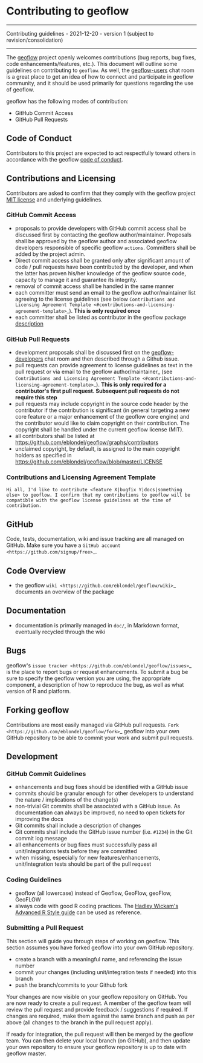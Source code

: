# Contributing to geoflow

---------------
Contributing guidelines - 2021-12-20 - version 1 (subject to revision/consolidation)

---------------

The [geoflow](https://github.com/eblondel/geoflow) project openly welcomes contributions (bug reports, bug fixes, code enhancements/features, etc.).  This document will outline some guidelines on contributing to `geoflow`.  As well, the [geoflow-users](https://gitter.im/geoflow-users/community) chat room is a great place to get an idea of how to connect and participate in geoflow community, and it should be used primarily for questions regarding the use of geoflow.

geoflow has the following modes of contribution:

- GitHub Commit Access
- GitHub Pull Requests

Code of Conduct
---------------

Contributors to this project are expected to act respectfully toward others in accordance with the geoflow [code of conduct](https://github.com/eblondel/geoflow/blob/master/CODE_OF_CONDUCT.md).

Contributions and Licensing
---------------------------

Contributors are asked to confirm that they comply with the geoflow project [MIT license](https://github.com/eblondel/geoflow/blob/master/LICENSE) and underlying guidelines.

### GitHub Commit Access


- proposals to provide developers with GitHub commit access shall be discussed first by contacting the geoflow author/maintainer.  Proposals shall be approved by the geoflow author and associated geoflow developers responsible of specific geoflow `actions`. Committers shall be added by the project admin.
- Direct commit access shall be granted only after significant amount of code / pull requests have been contributed by the developer, and when the latter has proven his/her knowledge of the geoflow source code, capacity to manage it and guarantee its integrity.
- removal of commit access shall be handled in the same manner
- each committer must send an email to the geoflow author/maintainer list agreeing to the license guidelines (see below `Contributions and Licensing Agreement Template <#contributions-and-licensing-agreement-template>`_).  **This is only required once**
- each committer shall be listed as contributor in the geoflow package [description](https://github.com/eblondel/geoflow/blob/master/DESCRIPTION)

### GitHub Pull Requests

- development proposals shall be discussed first on the [geoflow-developers](https://gitter.im/geoflow-developers/community) chat room and then described through a Github issue. 
- pull requests can provide agreement to license guidelines as text in the pull request or via email to the geoflow author/maintainer_  (see `Contributions and Licensing Agreement Template <#contributions-and-licensing-agreement-template>`_).  **This is only required for a contributor's first pull request.  Subsequent pull requests do not require this step**
- pull requests may include copyright in the source code header by the contributor if the contribution is significant (in general targeting a new core feature or a major enhancement of the geoflow core engine) and the contributor would like to claim copyright on their contribution. The copyright shall be handled under the current geoflow license (MIT).
- all contributors shall be listed at https://github.com/eblondel/geoflow/graphs/contributors
- unclaimed copyright, by default, is assigned to the main copyright holders as specified in https://github.com/eblondel/geoflow/blob/master/LICENSE

### Contributions and Licensing Agreement Template

``Hi all, I'd like to contribute <feature X|bugfix Y|docs|something else> to geoflow.
I confirm that my contributions to geoflow will be compatible with the geoflow license guidelines at the time of contribution.``

GitHub
------

Code, tests, documentation, wiki and issue tracking are all managed on GitHub.
Make sure you have a `GitHub account <https://github.com/signup/free>`_.

Code Overview
-------------

- the geoflow `wiki <https://github.com/eblondel/geoflow/wiki>`_ documents an overview of the package

Documentation
-------------

- documentation is primarily managed in ``doc/``, in Markdown format, eventually recycled through the wiki

Bugs
----

geoflow's `issue tracker <https://github.com/eblondel/geoflow/issues>`_ is the place to report bugs or request enhancements. To submit a bug be sure to specify the geoflow version you are using, the appropriate component, a description of how to reproduce the bug, as well as what version of R and platform.

Forking geoflow
-------------

Contributions are most easily managed via GitHub pull requests.  `Fork <https://github.com/eblondel/geoflow/fork>`_
geoflow into your own GitHub repository to be able to commit your work and submit pull requests.

Development
-----------

### GitHub Commit Guidelines

- enhancements and bug fixes should be identified with a GitHub issue
- commits should be granular enough for other developers to understand the nature / implications of the change(s)
- non-trivial Git commits shall be associated with a GitHub issue. As documentation can always be improved, no need to open tickets for improving the docs
- Git commits shall include a description of changes
- Git commits shall include the GitHub issue number (i.e. ``#1234``) in the Git commit log message
- all enhancements or bug fixes must successfully pass all unit/integrations tests before they are committed
- when missing, especially for new features/enhancements, unit/integration tests should be part of the pull request

### Coding Guidelines

- geoflow (all lowercase) instead of Geoflow, GeoFlow, geoFlow, GeoFLOW
- always code with good R coding practices. The [Hadley Wickam's Advanced R Style guide](http://adv-r.had.co.nz/Style.html) can be used as reference.

### Submitting a Pull Request

This section will guide you through steps of working on geoflow.  This section assumes you have forked geoflow into your own GitHub repository.
* create a branch with a meaningful name, and referencing the issue number
* commit your changes (including unit/integration tests if needed) into this branch
* push the branch/commits to your Github fork

Your changes are now visible on your geoflow repository on GitHub.  You are now ready to create a pull request. A member of the geoflow team will review the pull request and provide feedback / suggestions if required.  If changes are required, make them against the same branch and push as per above (all changes to the branch in the pull request apply).

If ready for integration, the pull request will then be merged by the geoflow team. You can then delete your local branch (on GitHub), and then update
your own repository to ensure your geoflow repository is up to date with geoflow master.
